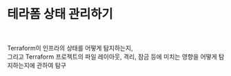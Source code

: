 # 테라폼 상태 관리하기

<br>

Terraform이 인프라의 상태를 어떻게 탐지하는지,  
그리고 Terraform 프로젝트의 파일 레이아웃, 격리, 잠금 등에 미치는 영향을 어떻게 탐지하는지에 관하여 탐구


